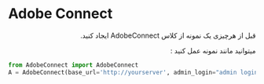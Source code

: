 # Adobe Connect
<p dir="rtl"> قبل از هرچیزی یک نمونه از کلاس AdobeConnect  ایجاد کنید. </p>
<p dir="rtl"> میتوانید مانند نمونه عمل کنید : </p>

```python
from AdobeConnect import AdobeConnect
A = AdobeConnect(base_url='http://yourserver', admin_login="admin login", password="password")
```

